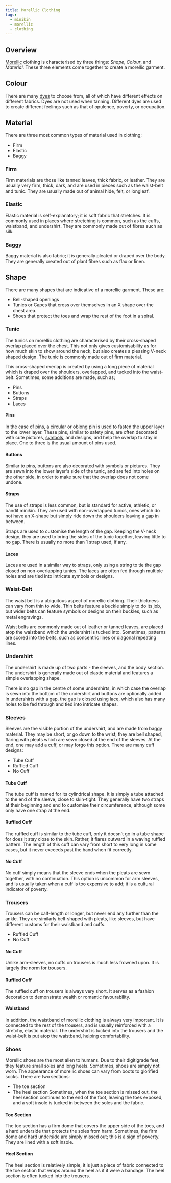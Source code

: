 ```yaml
---
title: Morellic Clothing
tags:
  - minikin
  - morellic
  - clothing
---
```

## Overview
[Morellic](groups/morellic-minikin.md) clothing is characterised by three things: *Shape*, *Colour*, and *Material*. These three elements come together to create a morellic garment.
## Colour
There are many [dyes](materials/dyes.md) to choose from, all of which have different effects on different fabrics. Dyes are not used when tanning. Different dyes are used to create different feelings such as that of opulence, poverty, or occupation.
## Material
There are three most common types of material used in clothing;
- Firm
- Elastic
- Baggy
### Firm
Firm materials are those like tanned leaves, thick fabric, or leather. They are usually very firm, thick, dark, and are used in pieces such as the waist-belt and tunic. They are usually made out of animal hide, felt, or longleaf.
### Elastic
Elastic material is self-explanatory; it is soft fabric that stretches. It is commonly used in places where stretching is common, such as the cuffs, waistband, and undershirt. They are commonly made out of fibres such as silk.
### Baggy
Baggy material is also fabric; it is generally pleated or draped over the body. They are generally created out of plant fibres such as flax or linen.
## Shape
There are many shapes that are indicative of a morellic garment. These are:
- Bell-shaped openings
- Tunics or Capes that cross over themselves in an X shape over the chest area.
- Shoes that protect the toes and wrap the rest of the foot in a spiral.
### Tunic
The tunics on morellic clothing are characterised by their cross-shaped overlap placed over the chest. This not only gives customisability as for how much skin to show around the neck, but also creates a pleasing V-neck shaped design. The tunic is commonly made out of firm material.

This cross-shaped overlap is created by using a long piece of material which is draped over the shoulders, overlapped, and tucked into the waist-belt. Sometimes, some additions are made, such as;
- Pins
- Buttons
- Straps
- Laces
#### Pins
In the case of pins, a circular or oblong pin is used to fasten the upper layer to the lower layer. These pins, similar to safety pins, are often decorated with cute pictures, [symbols](phenomena/symbols.md), and designs, and help the overlap to stay in place. One to three is the usual amount of pins used.
#### Buttons
Similar to pins, buttons are also decorated with symbols or pictures. They are sewn into the lower layer's side of the tunic,  and are fed into holes on the other side, in order to make sure that the overlap does not come undone.
#### Straps
The use of straps is less common, but is standard for active, athletic, or bandit minikin. They are used with non-overlapped tunics, ones which do not have an X-shape but simply ride down the shoulders leaving a gap in between.

Straps are used to customise the length of the gap. Keeping the V-neck design, they are used to bring the sides of the tunic together, leaving little to no gap. There is usually no more than 1 strap used, if any.
#### Laces
Laces are used in a similar way to straps, only using a string to tie the gap closed on non-overlapping tunics. The laces are often fed through multiple holes and are tied into intricate symbols or designs.
### Waist-Belt
The waist belt is a ubiquitous aspect of morellic clothing. Their thickness can vary from thin to wide. Thin belts feature a buckle simply to do its job, but wider belts can feature symbols or designs on their buckles, such as metal engravings.

Waist belts are commonly made out of leather or tanned leaves, are placed atop the waistband which the undershirt is tucked into. Sometimes, patterns are scored into the belts, such as concentric lines or diagonal repeating lines.
### Undershirt
The undershirt is made up of two parts - the sleeves, and the body section. The undershirt is generally made out of elastic material and features a simple overlapping shape.

There is no gap in the centre of some undershirts, in which case the overlap is sewn into the bottom of the undershirt and buttons are optionally added. In undershirts with a gap, the gap is closed using lace, which also has many holes to be fed through and tied into intricate shapes.
### Sleeves
Sleeves are the visible portion of the undershirt, and are made from baggy material. They may be short, or go down to the wrist; they are bell shaped, flaring with pleats which are sewn closed at the end of the sleeves. At the end, one may add a cuff, or may forgo this option. There are many cuff designs:
- Tube Cuff
- Ruffled Cuff
- No Cuff
#### Tube Cuff
The tube cuff is named for its cylindrical shape. It is simply a tube attached to the end of the sleeve, close to skin-tight. They generally have two straps at their beginning and end to customise their circumference, although some only have one strap at the end.
#### Ruffled Cuff
The ruffled cuff is similar to the tube cuff, only it doesn't go in a tube shape for does it stay close to the skin. Rather, it flares outward in a waving ruffled pattern. The length of this cuff can vary from short to very long in some cases, but it never exceeds past the hand when fit correctly.
#### No Cuff
No cuff simply means that the sleeve ends when the pleats are sewn together, with no continuation. This option is uncommon for arm sleeves, and is usually taken when a cuff is too expensive to add; it is a cultural indicator of poverty.
### Trousers
Trousers can be calf-length or longer, but never end any further than the ankle. They are similarly bell-shaped with pleats, like sleeves, but have different customs for their waistband and cuffs.
- Ruffled Cuff
- No Cuff
#### No Cuff
Unlike arm-sleeves, no cuffs on trousers is much less frowned upon. It is largely the norm for trousers.
#### Ruffled Cuff
The ruffled cuff on trousers is always very short. It serves as a fashion decoration to demonstrate wealth or romantic favourability.
#### Waistband
In addition, the waistband of morellic clothing is always very important. It is connected to the rest of the trousers, and is usually reinforced with a stretchy, elastic material. The undershirt is tucked into the trousers and the waist-belt is put atop the waistband, helping comfortability.
### Shoes
Morellic shoes are the most alien to humans. Due to their digitigrade feet, they feature small soles and long heels. Sometimes, shoes are simply not worn. The appearance of morellic shoes can vary from boots to glorified socks. There are two sections:
- The toe section
- The heel section
Sometimes, when the toe section is missed out, the heel section continues to the end of the foot, leaving the toes exposed, and a soft insole is tucked in between the soles and the fabric.
#### Toe Section
The toe section has a firm dome that covers the upper side of the toes, and a hard underside that protects the soles from harm. Sometimes, the firm dome and hard underside are simply missed out; this is a sign of poverty. They are lined with a soft insole.
#### Heel Section
The heel section is relatively simple, it is just a piece of fabric connected to the toe section that wraps around the heel as if it were a bandage. The heel section is often tucked into the trousers.